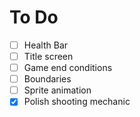 # To Do

 - [ ] Health Bar
 - [ ] Title screen
 - [ ] Game end conditions
 - [ ] Boundaries
 - [ ] Sprite animation
 - [x] Polish shooting mechanic
